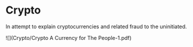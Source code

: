 # Crypto
In attempt to explain cryptocurrencies and related fraud to the uninitiated.

![](Crypto/Crypto A Currency for The People-1.pdf)
